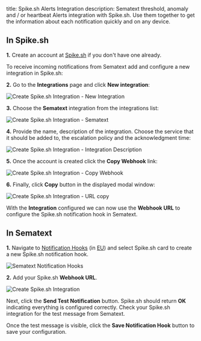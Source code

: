 title: Spike.sh Alerts Integration
description: Sematext threshold, anomaly and / or heartbeat Alerts integration with Spike.sh. Use them together to get the information about each notification quickly and on any device.

## In Spike.sh

**1.** Create an account at [Spike.sh](https://spike.sh) if you don't have one already.

To receive incoming notifications from Sematext add and configure a new integration in Spike.sh:

**2.** Go to the **Integrations** page and click **New integration**:

<img class="content-modal-image" alt="Create Spike.sh Integration - New Integration" src="../../images/integrations/create-spikesh-integration-integrations.png" title="Create Spike.sh Integration - New Integration">

**3.** Choose the **Sematext** integration from the integrations list: 

<img class="content-modal-image" alt="Create Spike.sh Integration - Sematext" src="../../images/integrations/create-spikesh-integration-sematext.png" title="Create Spike.sh Integration - Sematext">

**4.** Provide the name, description of the integration. Choose the service that it should be added to, the escalation policy and the acknowledgment time:

<img class="content-modal-image" alt="Create Spike.sh Integration - Integration Description" src="../../images/integrations/create-spikesh-integration-add-integration.png" title="Create Spike.sh Integration - Integration Description">

**5.** Once the account is created click the **Copy Webhook** link:

<img class="content-modal-image" alt="Create Spike.sh Integration - Copy Webhook" src="../../images/integrations/create-spikesh-integration-copy.png" title="Create Spike.sh Integration - Copy ">

**6.** Finally, click **Copy** button in the displayed modal window:

<img class="content-modal-image" alt="Create Spike.sh Integration - URL copy" src="../../images/integrations/create-spikesh-integration-copy-webhook.png" title="Create Spike.sh Integration - URL copy">

With the **Integration** configured we can now use the **Webhook URL** to configure the Spike.sh notification hook in Sematext.

## In Sematext

**1.** Navigate to [Notification Hooks](https://apps.sematext.com/ui/webhook-create) (in [EU](https://apps.eu.sematext.com/ui/webhook-create)) and select Spike.sh card to create a new Spike.sh notification hook.

![Sematext Notification Hooks](https://sematext.com/docs/images/integrations/sematext-notification-hooks.png  "Sematext Notification Hook")

**2.** Add your Spike.sh **Webhook URL**. 

<img class="content-modal-image" alt="Create Spike.sh Integration" src="../../images/integrations/create-spikesh-integration.png" title="Create Spike.sh Integration">

Next, click the **Send Test Notification** button. Spike.sh should return **OK** indicating everything is configured correctly. Check your Spike.sh integration for the test message from Sematext. 

Once the test message is visible, click the **Save Notification Hook** button to save your configuration. 
